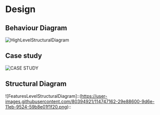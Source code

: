 # Design

## Behaviour Diagram

![HighLevelStructuralDiagram](https://user-images.githubusercontent.com/80394921/114744471-5a7af080-9d6b-11eb-9eea-a244baea7fe4.png)

## Case study
![CASE STUDY](https://user-images.githubusercontent.com/80394921/114836525-63fa6c00-9df0-11eb-9ff6-602265b08320.png)



## Structural Diagram 

![FeaturesLevelStructuralDiagram]::(https://user-images.githubusercontent.com/80394921/114747162-29e88600-9d6e-11eb-9524-59b8e01f1f20.png)::

